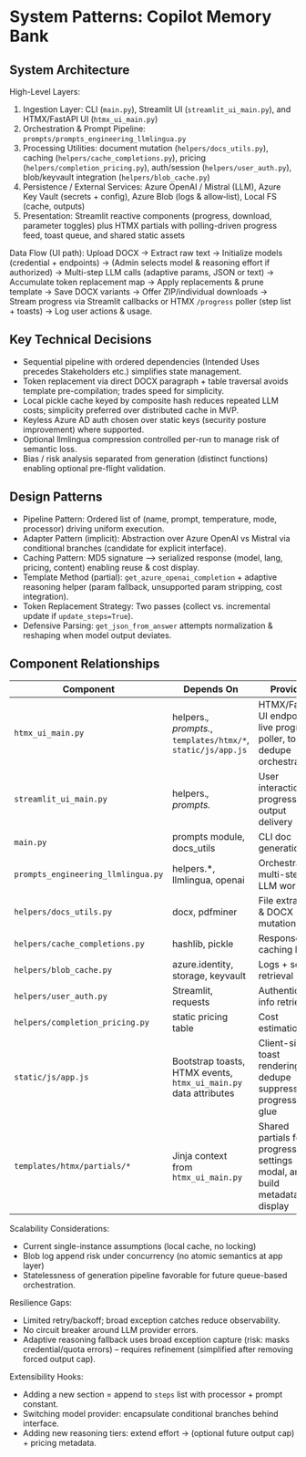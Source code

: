 # System Patterns: Copilot Memory Bank

## System Architecture

High-Level Layers:
1. Ingestion Layer: CLI (`main.py`), Streamlit UI (`streamlit_ui_main.py`), and HTMX/FastAPI UI (`htmx_ui_main.py`)
2. Orchestration & Prompt Pipeline: `prompts/prompts_engineering_llmlingua.py`
3. Processing Utilities: document mutation (`helpers/docs_utils.py`), caching (`helpers/cache_completions.py`), pricing (`helpers/completion_pricing.py`), auth/session (`helpers/user_auth.py`), blob/keyvault integration (`helpers/blob_cache.py`)
4. Persistence / External Services: Azure OpenAI / Mistral (LLM), Azure Key Vault (secrets + config), Azure Blob (logs & allow‑list), Local FS (cache, outputs)
5. Presentation: Streamlit reactive components (progress, download, parameter toggles) plus HTMX partials with polling-driven progress feed, toast queue, and shared static assets

Data Flow (UI path):
Upload DOCX → Extract raw text → Initialize models (credential + endpoints) → (Admin selects model & reasoning effort if authorized) → Multi-step LLM calls (adaptive params, JSON or text) → Accumulate token replacement map → Apply replacements & prune template → Save DOCX variants → Offer ZIP/individual downloads → Stream progress via Streamlit callbacks or HTMX `/progress` poller (step list + toasts) → Log user actions & usage.

## Key Technical Decisions

- Sequential pipeline with ordered dependencies (Intended Uses precedes Stakeholders etc.) simplifies state management.
- Token replacement via direct DOCX paragraph + table traversal avoids template pre-compilation; trades speed for simplicity.
- Local pickle cache keyed by composite hash reduces repeated LLM costs; simplicity preferred over distributed cache in MVP.
- Keyless Azure AD auth chosen over static keys (security posture improvement) where supported.
- Optional llmlingua compression controlled per-run to manage risk of semantic loss.
- Bias / risk analysis separated from generation (distinct functions) enabling optional pre-flight validation.

## Design Patterns

- Pipeline Pattern: Ordered list of (name, prompt, temperature, mode, processor) driving uniform execution.
- Adapter Pattern (implicit): Abstraction over Azure OpenAI vs Mistral via conditional branches (candidate for explicit interface).
- Caching Pattern: MD5 signature –> serialized response (model, lang, pricing, content) enabling reuse & cost display.
- Template Method (partial): `get_azure_openai_completion` + adaptive reasoning helper (param fallback, unsupported param stripping, cost integration).
- Token Replacement Strategy: Two passes (collect vs. incremental update if `update_steps=True`).
- Defensive Parsing: `get_json_from_answer` attempts normalization & reshaping when model output deviates.

## Component Relationships

| Component | Depends On | Provides |
|-----------|------------|----------|
| `htmx_ui_main.py` | helpers.*, prompts.*, `templates/htmx/*`, `static/js/app.js` | HTMX/FastAPI UI endpoints, live progress poller, toast dedupe orchestration |
| `streamlit_ui_main.py` | helpers.*, prompts.* | User interaction, progress, output delivery |
| `main.py` | prompts module, docs_utils | CLI doc generation |
| `prompts_engineering_llmlingua.py` | helpers.*, llmlingua, openai | Orchestrates multi-step LLM workflow |
| `helpers/docs_utils.py` | docx, pdfminer | File extraction & DOCX mutation |
| `helpers/cache_completions.py` | hashlib, pickle | Response caching layer |
| `helpers/blob_cache.py` | azure.identity, storage, keyvault | Logs + secret retrieval |
| `helpers/user_auth.py` | Streamlit, requests | Authentication info retrieval |
| `helpers/completion_pricing.py` | static pricing table | Cost estimation |
| `static/js/app.js` | Bootstrap toasts, HTMX events, `htmx_ui_main.py` data attributes | Client-side toast rendering, dedupe suppression, progress UX glue |
| `templates/htmx/partials/*` | Jinja context from `htmx_ui_main.py` | Shared partials for progress feed, settings modal, and build metadata display |

Scalability Considerations:
- Current single-instance assumptions (local cache, no locking)
- Blob log append risk under concurrency (no atomic semantics at app layer)
- Statelessness of generation pipeline favorable for future queue-based orchestration.

Resilience Gaps:
- Limited retry/backoff; broad exception catches reduce observability.
- No circuit breaker around LLM provider errors.
- Adaptive reasoning fallback uses broad exception capture (risk: masks credential/quota errors) – requires refinement (simplified after removing forced output cap).

Extensibility Hooks:
- Adding a new section = append to `steps` list with processor + prompt constant.
- Switching model provider: encapsulate conditional branches behind interface.
- Adding new reasoning tiers: extend effort → (optional future output cap) + pricing metadata.

